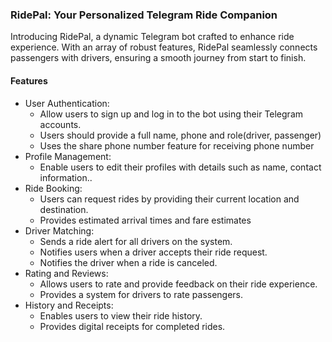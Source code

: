 ### RidePal: Your Personalized Telegram Ride Companion

Introducing RidePal, a dynamic Telegram bot crafted to enhance ride experience. With an array of robust features, RidePal seamlessly connects passengers with drivers, ensuring a smooth journey from start to finish.

#### Features

- User Authentication:
    - Allow users to sign up and log in to the bot using their Telegram accounts.
    - Users should provide a full name, phone and role(driver, passenger)
    - Uses the share phone number feature for receiving phone number
- Profile Management:
    - Enable users to edit their profiles with details such as name, contact information..
- Ride Booking:
    - Users can request rides by providing their current location and destination.
    - Provides estimated arrival times and fare estimates
- Driver Matching:
    - Sends a ride alert for all drivers on the system.
    - Notifies users when a driver accepts their ride request.
    - Notifies the driver when a ride is canceled.
- Rating and Reviews:
    - Allows users to rate and provide feedback on their ride experience.
    - Provides a system for drivers to rate passengers.
- History and Receipts:
    - Enables users to view their ride history.
    - Provides digital receipts for completed rides.
